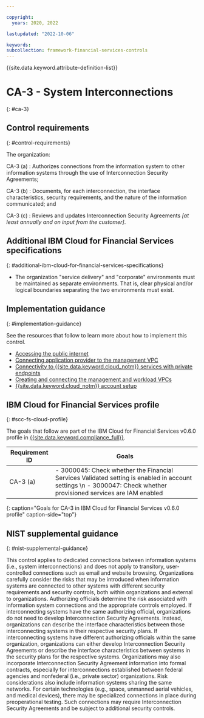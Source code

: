 ```yaml
---

copyright:
  years: 2020, 2022

lastupdated: "2022-10-06"

keywords: 
subcollection: framework-financial-services-controls
---
```


{{site.data.keyword.attribute-definition-list}}

               
# CA-3 - System Interconnections
{: #ca-3}

## Control requirements
{: #control-requirements}

The organization:

CA-3 (a)
    : Authorizes connections from the information system to other information systems through the use of Interconnection Security Agreements;

CA-3 (b)
    : Documents, for each interconnection, the interface characteristics, security requirements, and the nature of the information communicated; and

CA-3 (c)
    : Reviews and updates Interconnection Security Agreements _[at least annually and on input from the customer]_.

## Additional IBM Cloud for Financial Services specifications
{: #additional-ibm-cloud-for-financial-services-specifications}

- The organization "service delivery" and "corporate" environments must be maintained as separate environments. That is, clear physical and/or logical boundaries separating the two environments must exist.

## Implementation guidance
{: #implementation-guidance}

See the resources that follow to learn more about how to implement this control.

- [Accessing the public internet](/docs/framework-financial-services?topic=framework-financial-services-vpc-architecture-connectivity-to-internet)
- [Connecting application provider to the management VPC](/docs/framework-financial-services?topic=framework-financial-services-vpc-architecture-connectivity-management)
- [Connectivity to {{site.data.keyword.cloud_notm}} services with private endpoints](/docs/framework-financial-services?topic=framework-financial-services-vpc-architecture-connectivity-to-ibm-services)
- [Creating and connecting the management and workload VPCs](/docs/framework-financial-services?topic=framework-financial-services-vpc-architecture-connectivity-create-vpcs)
- [{{site.data.keyword.cloud_notm}} account setup](/docs/framework-financial-services?topic=framework-financial-services-shared-account-setup)

## IBM Cloud for Financial Services profile
{: #scc-fs-cloud-profile}

The goals that follow are part of the IBM Cloud for Financial Services v0.6.0 profile in [{{site.data.keyword.compliance_full}}](/docs/security-compliance?topic=security-compliance-getting-started).

| Requirement ID | Goals |
|----------------|-------|
| CA-3 (a) | - 3000045: Check whether the Financial Services Validated setting is enabled in account settings \n - 3000047: Check whether provisioned services are IAM enabled | 
{: caption="Goals for CA-3 in IBM Cloud for Financial Services v0.6.0 profile" caption-side="top"}

## NIST supplemental guidance
{: #nist-supplemental-guidance}

This control applies to dedicated connections between information systems (i.e., system interconnections) and does not apply to transitory, user-controlled connections such as email and website browsing. Organizations carefully consider the risks that may be introduced when information systems are connected to other systems with different security requirements and security controls, both within organizations and external to organizations. Authorizing officials determine the risk associated with information system connections and the appropriate controls employed. If interconnecting systems have the same authorizing official, organizations do not need to develop Interconnection Security Agreements. Instead, organizations can describe the interface characteristics between those interconnecting systems in their respective security plans. If interconnecting systems have different authorizing officials within the same organization, organizations can either develop Interconnection Security Agreements or describe the interface characteristics between systems in the security plans for the respective systems. Organizations may also incorporate Interconnection Security Agreement information into formal contracts, especially for interconnections established between federal agencies and nonfederal (i.e., private sector) organizations. Risk considerations also include information systems sharing the same networks. For certain technologies (e.g., space, unmanned aerial vehicles, and medical devices), there may be specialized connections in place during preoperational testing. Such connections may require Interconnection Security Agreements and be subject to additional security controls.






